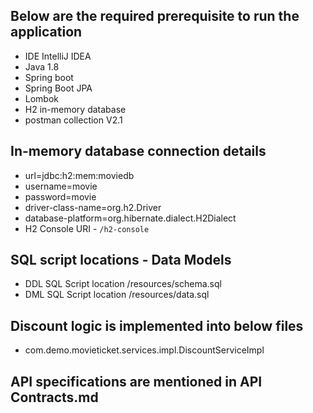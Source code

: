 ## Below are  the required prerequisite to run the application
* IDE IntelliJ IDEA 
* Java 1.8
* Spring boot
* Spring Boot JPA
* Lombok
* H2 in-memory database
* postman collection V2.1

## In-memory database connection details
* url=jdbc:h2:mem:moviedb
* username=movie
* password=movie
* driver-class-name=org.h2.Driver
* database-platform=org.hibernate.dialect.H2Dialect
* H2 Console URI - `/h2-console`

## SQL script locations - Data Models
* DDL SQL Script location /resources/schema.sql
* DML SQL Script location /resources/data.sql

## Discount logic is implemented into below files
* com.demo.movieticket.services.impl.DiscountServiceImpl

## API specifications are mentioned in API Contracts.md
